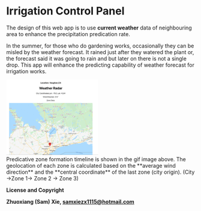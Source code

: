 # Irrigation Control Panel

The design of this web app is to use **current weather** data of neighbouring area to enhance the precipitation predication rate. 

In the summer, for those who do gardening works, occasionally they can be misled by the weather forecast. It rained just after they watered the plant or, the forecast said it was going to rain and but later on there is not a single drop. This app will enhance the predicting capability of weather forecast for irrigation works.

<img src=ReadMe.gif height=200px>
<br>
Predicative zone formation timeline is shown in the gif image above. The geolocation of each zone is calculated based on the **average wind direction** and the **central coordinate** of the last zone (city origin). (City ->Zone 1-> Zone 2 -> Zone 3)

**License and Copyright** 

**Zhuoxiang (Sam) Xie, <samxiezx1115@hotmail.com>**
